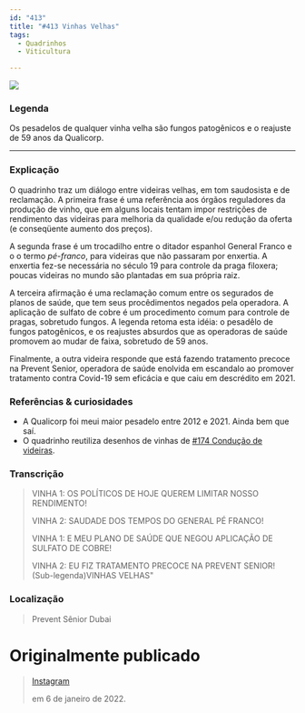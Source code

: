 ```yaml
---
id: "413"
title: "#413 Vinhas Velhas"
tags:
  - Quadrinhos
  - Viticultura

---
```


![](https://bebiodicionario-com.s3.amazonaws.com/media/posts/202201/271275227_1345311859243808_902011747696462810_n_17881807904523340.jpg)

### Legenda
Os pesadelos de qualquer vinha velha são fungos patogênicos e o reajuste de 59 anos da Qualicorp.

---

### Explicação
O quadrinho traz um diálogo entre videiras velhas, em tom saudosista e de reclamação. A primeira frase é uma referência aos órgãos reguladores da produção de vinho, que em alguns locais tentam impor restrições de rendimento das videiras para melhoria da qualidade e/ou redução da oferta (e conseqüente aumento dos preços). 

A segunda frase é um trocadilho entre o ditador espanhol General Franco e o o termo *pé-franco*, para videiras que não passaram por enxertia. A enxertia fez-se necessária no século 19 para controle da praga filoxera; poucas videiras no mundo são plantadas em sua própria raiz. 

A terceira afirmação é uma reclamação comum entre os segurados de planos de saúde, que tem seus procêdimentos negados pela operadora. A aplicação de sulfato de cobre é um procedimento comum para controle de pragas, sobretudo fungos. A legenda retoma esta idéia: o pesadêlo de fungos patogênicos, e os reajustes absurdos que as operadoras de saúde promovem ao mudar de faixa, sobretudo de 59 anos.

Finalmente, a outra videira responde que está fazendo tratamento precoce na Prevent Senior, operadora de saúde enolvida em escandalo ao promover tratamento contra Covid-19 sem eficácia e que caiu em descrédito em 2021.

### Referências & curiosidades
- A Qualicorp foi meui maior pesadelo entre 2012 e 2021. Ainda bem que saí. 
- O quadrinho reutiliza desenhos de vinhas de [#174 Condução de videiras](174/).

### Transcrição
> VINHA 1: OS POLÍTICOS DE HOJE QUEREM LIMITAR NOSSO RENDIMENTO! 
> 
> VINHA 2: SAUDADE DOS TEMPOS DO GENERAL PÉ FRANCO! 
> 
> VINHA 1: E MEU PLANO DE SAÚDE QUE NEGOU APLICAÇÃO DE SULFATO DE COBRE! 
> 
> VINHA 2: EU FIZ TRATAMENTO PRECOCE NA PREVENT SENIOR! 
> (Sub-legenda)VINHAS VELHAS"

### Localização
> Prevent Sênior Dubai

# Originalmente publicado 
> [Instagram](https://www.instagram.com/p/CYZHoL6L-Jo/)
>
> em 6 de janeiro de 2022.
